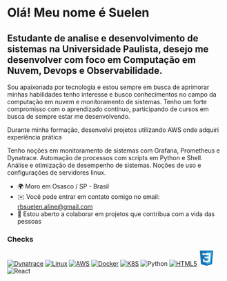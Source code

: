# Olá! Meu nome é Suelen 

## Estudante de analise e desenvolvimento de sistemas na Universidade Paulista, desejo me desenvolver com foco em Computação em Nuvem, Devops e Observabilidade.

Sou apaixonada por tecnologia e estou sempre em busca de aprimorar minhas habilidades tenho interesse e busco conhecimentos no campo da computação em nuvem e monitoramento de sistemas. Tenho um forte compromisso com o aprendizado contínuo, participando de cursos em busca de sempre estar me desenvolvendo.

Durante minha formação, desenvolvi projetos utilizando AWS onde adquiri experiência prática

Tenho noções em monitoramento de sistemas com Grafana, Prometheus e Dynatrace.
Automação de processos com scripts em Python e Shell.
Análise e otimização de desempenho de sistemas.
Noções de uso e configurações de servidores linux.

- 🌍 Moro em Osasco / SP - Brasil
- ✉️ Você pode entrar em contato comigo no email: [rbsuelen.aline@gmail.com](mailto:rbsuelen.aline@gmail.com)
- 🤝 Estou aberto a colaborar em projetos que contribua com a vida das pessoas

### ​Checks

<p align="left">
  <a href="" target="_blank" rel="noreferrer"><img src="https://cdn.icon-icons.com/icons2/2699/PNG/512/dynatrace_logo_icon_168227.png" width="36" height="36" alt="Dynatrace" /></a>
  <a href="" target="_blank" rel="noreferrer"><img src="https://upload.wikimedia.org/wikipedia/commons/thumb/3/35/Tux.svg/1200px-Tux.svg.png" width="36" height="36" alt="Linux" /></a>
  <a href="" target="_blank" rel="noreferrer"><img src="https://pbs.twimg.com/profile_images/1377341693964382209/XLGAtguT_400x400.jpg" width="36" height="36" alt="AWS" /></a>
  <a href="" target="_blank" rel="noreferrer"><img src="https://miro.medium.com/v2/resize:fit:336/0*rmv6pZTW2hfP2XYd.png" width="36" height="36" alt="Docker" /></a>
  <a href="" target="_blank" rel="noreferrer"><img src="https://hermes.dio.me/articles/cover/d15641bf-9cee-493e-a5a4-f41ca0ffe7f7.png" width="36" height="36" alt="K8S" /></a>
  <a target="_blank" rel="noreferrer"><img src="https://w7.pngwing.com/pngs/234/329/png-transparent-python-logo-thumbnail.png" width="36" height="36" alt="Python" /></a>
  <a href="https://developer.mozilla.org/en-US/docs/Glossary/HTML5" target="_blank" rel="noreferrer"><img src="https://raw.githubusercontent.com/danielcranney/readme-generator/main/public/icons/skills/html5-colored.svg" width="36" height="36" alt="HTML5" /></a>
  <img src="https://raw.githubusercontent.com/devicons/devicon/master/icons/css3/css3-original.svg" height="36" width="36" alt="CSS">
    <img src="https://upload.wikimedia.org/wikipedia/commons/thumb/a/a7/React-icon.svg/640px-React-icon.svg.png" height="36" width="36" alt="React">
</p>


